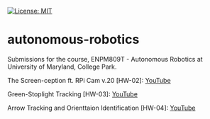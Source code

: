 [![License: MIT](https://img.shields.io/badge/License-MIT-yellow.svg)](https://opensource.org/licenses/MIT)
# autonomous-robotics
Submissions for the course, ENPM809T - Autonomous Robotics at University of Maryland, College Park.

The Screen-ception ft. RPi Cam v.20 [HW-02]: [YouTube](https://www.youtube.com/watch?v=FOM8DysP2zg) 

Green-Stoplight Tracking [HW-03]: [YouTube](https://www.youtube.com/watch?v=9uxGBBSAziA)

Arrow Tracking and Orienttaion Identification [HW-04]: [YouTube](https://www.youtube.com/watch?v=jq4XYR5vmws)

